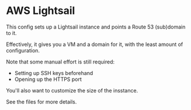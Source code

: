 # AWS Lightsail

This config sets up a Lightsail instance and points a Route 53 (sub)domain to it.

Effectively, it gives you a VM and a domain for it, with the least amount of configuration.

Note that some manual effort is still required:

- Setting up SSH keys beforehand
- Opening up the HTTPS port

You'll also want to customize the size of the insstance.

See the files for more details.